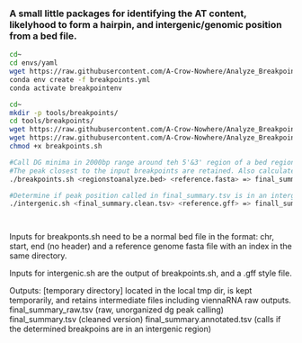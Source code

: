 ### A small little packages for identifying the AT content, likelyhood to form a hairpin, and intergenic/genomic position from a bed file.

```bash
cd~
cd envs/yaml
wget https://raw.githubusercontent.com/A-Crow-Nowhere/Analyze_Breakpoints/main/breakpoints.yml
conda env create -f breakpoints.yml
conda activate breakpointenv

cd~
mkdir -p tools/breakpoints/
cd tools/breakpoints/
wget https://raw.githubusercontent.com/A-Crow-Nowhere/Analyze_Breakpoints/main/analyze_breakpoints/breakpoints.sh
wget https://raw.githubusercontent.com/A-Crow-Nowhere/Analyze_Breakpoints/main/analyze_breakpoints/intergenic.sh
chmod +x breakpoints.sh

#Call DG minima in 2000bp range around teh 5'&3' region of a bed region in sliding 50bp windows.
#The peak closest to the input breakpoints are retained. Also calculates GC content in a 100bp around that breakpoint.
./breakpoints.sh <regionstoanalyze.bed> <reference.fasta> => final_summary.tsv

#Determine if peak position called in final_summary.tsv is in an intergenic region based on CDS regions in a .gff file. 
./intergenic.sh <final_summary.clean.tsv> <reference.gff> => finall_summary.annotated.tsv




```
Inputs for breakponts.sh need to be a normal bed file in the format: chr, start, end (no header)
and a reference genome fasta file with an index in the same directory.

Inputs for intergenic.sh are the output of breakpoints.sh, and a .gff style file. 

Outputs:
\[temporary directory\] located in the local tmp dir, is kept temporarily, and retains intermediate files including viennaRNA raw outputs.
final_summary_raw.tsv (raw, unorganized dg peak calling)
final_summary.tsv (cleaned version)
final_summary.annotated.tsv (calls if the determined breakpoins are in an intergenic region)



